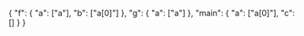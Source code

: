 

{
  "f": {
    "a": ["a"],
    "b": ["a[0]"]
  },
  "g": {
    "a": ["a"]
  },
  "main": {
    "a": ["a[0]"],
    "c": []
  }
}